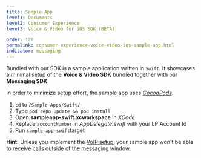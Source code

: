 ```yaml
---
title: Sample App
level1: Documents
level2: Consumer Experience
level3: Voice & Video for iOS SDK (BETA)

order: 120
permalink: consumer-experience-voice-video-ios-sample-app.html
indicator: messaging
---
```


Bundled with our SDK is a sample application written in `Swift`. It showcases a minimal setup of the __Voice & Video SDK__ bundled together with our __Messaging SDK__.

In order to minimize setup effort, the sample app uses [_CocoaPods_](https://cocoapods.org/about).

1. `cd` to `/Sample Apps/Swift/`
2. Type `pod repo update && pod install`
3. Open **sampleapp-swift.xcworkspace** in _XCode_
4. Replace `accountNumber` in _AppDelegate.swift_ with your LP Account Id
5. Run `sample-app-swift`target


**Hint:** Unless you implement the [VoIP setup](consumer-experience-voice-video-ios-voip-configuration.html), your sample app won't be able to receive calls outside of the messaging window.
